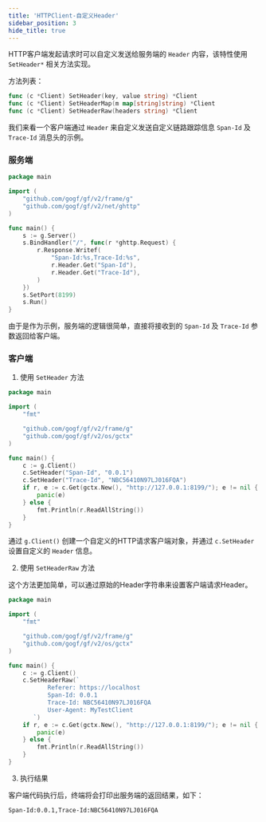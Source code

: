 ```yaml
---
title: 'HTTPClient-自定义Header'
sidebar_position: 3
hide_title: true
---
```


HTTP客户端发起请求时可以自定义发送给服务端的 `Header` 内容，该特性使用 `SetHeader*` 相关方法实现。

方法列表：

```go
func (c *Client) SetHeader(key, value string) *Client
func (c *Client) SetHeaderMap(m map[string]string) *Client
func (c *Client) SetHeaderRaw(headers string) *Client
```

我们来看一个客户端通过 `Header` 来自定义发送自定义链路跟踪信息 `Span-Id` 及 `Trace-Id` 消息头的示例。

### 服务端

```go
package main

import (
	"github.com/gogf/gf/v2/frame/g"
	"github.com/gogf/gf/v2/net/ghttp"
)

func main() {
	s := g.Server()
	s.BindHandler("/", func(r *ghttp.Request) {
		r.Response.Writef(
			"Span-Id:%s,Trace-Id:%s",
			r.Header.Get("Span-Id"),
			r.Header.Get("Trace-Id"),
		)
	})
	s.SetPort(8199)
	s.Run()
}
```

由于是作为示例，服务端的逻辑很简单，直接将接收到的 `Span-Id` 及 `Trace-Id` 参数返回给客户端。

### 客户端

1. 使用 `SetHeader` 方法









```go
package main

import (
   	"fmt"

   	"github.com/gogf/gf/v2/frame/g"
   	"github.com/gogf/gf/v2/os/gctx"
)

func main() {
   	c := g.Client()
   	c.SetHeader("Span-Id", "0.0.1")
   	c.SetHeader("Trace-Id", "NBC56410N97LJ016FQA")
   	if r, e := c.Get(gctx.New(), "http://127.0.0.1:8199/"); e != nil {
   		panic(e)
   	} else {
   		fmt.Println(r.ReadAllString())
   	}
}
```





通过 `g.Client()` 创建一个自定义的HTTP请求客户端对象，并通过 `c.SetHeader` 设置自定义的 `Header` 信息。

2. 使用 `SetHeaderRaw` 方法

这个方法更加简单，可以通过原始的Header字符串来设置客户端请求Header。









```go
package main

import (
   	"fmt"

   	"github.com/gogf/gf/v2/frame/g"
   	"github.com/gogf/gf/v2/os/gctx"
)

func main() {
   	c := g.Client()
   	c.SetHeaderRaw(`
           Referer: https://localhost
           Span-Id: 0.0.1
           Trace-Id: NBC56410N97LJ016FQA
           User-Agent: MyTestClient
       `)
   	if r, e := c.Get(gctx.New(), "http://127.0.0.1:8199/"); e != nil {
   		panic(e)
   	} else {
   		fmt.Println(r.ReadAllString())
   	}
}
```

3. 执行结果

客户端代码执行后，终端将会打印出服务端的返回结果，如下：









```
Span-Id:0.0.1,Trace-Id:NBC56410N97LJ016FQA
```